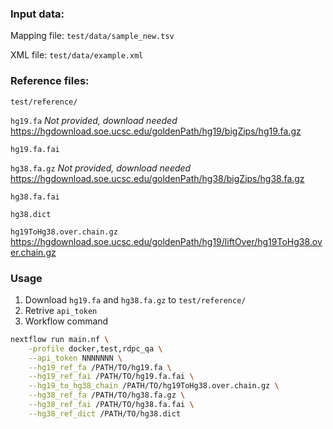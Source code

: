 ### Input data:

Mapping file: `test/data/sample_new.tsv`

XML file: `test/data/example.xml`

### Reference files:

`test/reference/`

`hg19.fa` *Not provided, download needed* https://hgdownload.soe.ucsc.edu/goldenPath/hg19/bigZips/hg19.fa.gz

`hg19.fa.fai`

`hg38.fa.gz` *Not provided, download needed* https://hgdownload.soe.ucsc.edu/goldenPath/hg38/bigZips/hg38.fa.gz

`hg38.fa.fai`

`hg38.dict`

`hg19ToHg38.over.chain.gz` https://hgdownload.soe.ucsc.edu/goldenPath/hg19/liftOver/hg19ToHg38.over.chain.gz

### Usage

1. Download `hg19.fa` and `hg38.fa.gz` to `test/reference/`
2. Retrive `api_token`
3. Workflow command
```bash
nextflow run main.nf \
    -profile docker,test,rdpc_qa \
    --api_token NNNNNNN \
    --hg19_ref_fa /PATH/TO/hg19.fa \
    --hg19_ref_fai /PATH/TO/hg19.fa.fai \
    --hg19_to_hg38_chain /PATH/TO/hg19ToHg38.over.chain.gz \
    --hg38_ref_fa /PATH/TO/hg38.fa.gz \
    --hg38_ref_fai /PATH/TO/hg38.fa.fai \
    --hg38_ref_dict /PATH/TO/hg38.dict
```
